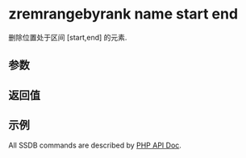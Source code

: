 # zremrangebyrank name start end

删除位置处于区间 [start,end] 的元素.

## 参数

## 返回值

## 示例

All SSDB commands are described by [PHP API Doc](https://ssdb.io/docs/php/).
